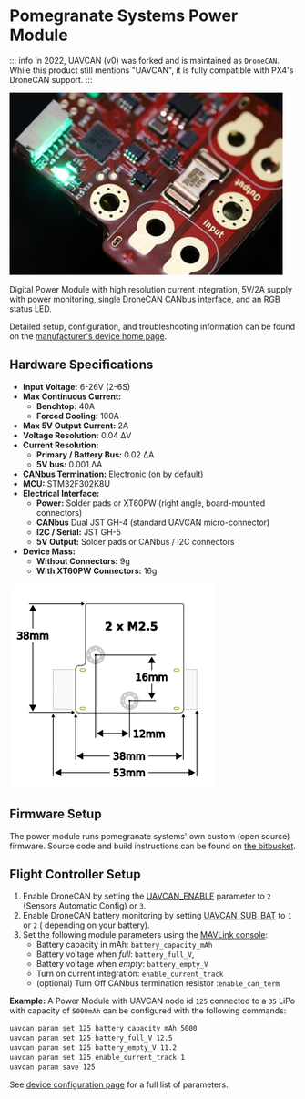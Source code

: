 # Pomegranate Systems Power Module

::: info In 2022, UAVCAN (v0) was forked and is maintained as `DroneCAN`. While this product still mentions "UAVCAN", it is fully compatible with PX4's DroneCAN support.
:::

![Module Image](../../assets/hardware/power_module/pomegranate_systems_pm/main_image.jpg)

Digital Power Module with high resolution current integration, 5V/2A supply with power monitoring, single DroneCAN CANbus interface, and an RGB status LED.

Detailed setup, configuration, and troubleshooting information can be found on the [manufacturer's device home page](https://p-systems.io/product/power_module).

## Hardware Specifications

- **Input Voltage:** 6-26V \(2-6S\)
- **Max Continuous Current:**
  - **Benchtop:** 40A
  - **Forced Cooling:** 100A
- **Max 5V Output Current:** 2A
- **Voltage Resolution:** 0.04 ΔV
- **Current Resolution:**
  - **Primary / Battery Bus:** 0.02 ΔA
  - **5V bus:** 0.001 ΔA
- **CANbus Termination:** Electronic (on by default)
- **MCU:** STM32F302K8U
- **Electrical Interface:**
  - **Power:** Solder pads or XT60PW (right angle, board-mounted connectors)
  - **CANbus** Dual JST GH-4 (standard UAVCAN micro-connector)
  - **I2C / Serial:** JST GH-5
  - **5V Output:** Solder pads or CANbus / I2C connectors
- **Device Mass:**
  - **Without Connectors:** 9g
  - **With XT60PW Connectors:** 16g

![크기](../../assets/hardware/power_module/pomegranate_systems_pm/mechanical.png)

## Firmware Setup

The power module runs pomegranate systems' own custom (open source) firmware. Source code and build instructions can be found on [the bitbucket](https://bitbucket.org/p-systems/firmware/src/master).

## Flight Controller Setup

1. Enable DroneCAN by setting the [UAVCAN_ENABLE](../advanced_config/parameter_reference.md#UAVCAN_ENABLE) parameter to `2` (Sensors Automatic Config) or `3`.
1. Enable DroneCAN battery monitoring by setting [UAVCAN_SUB_BAT](../advanced_config/parameter_reference.md#UAVCAN_SUB_BAT) to `1` or `2` ( depending on your battery).
1. Set the following module parameters using the [MAVLink console](https://docs.qgroundcontrol.com/master/en/qgc-user-guide/analyze_view/mavlink_console.html):
   - Battery capacity in mAh: `battery_capacity_mAh`
   - Battery voltage when _full_: `battery_full_V`,
   - Battery voltage when _empty_: `battery_empty_V`
   - Turn on current integration: `enable_current_track`
   - (optional) Turn Off CANbus termination resistor :`enable_can_term`

**Example:** A Power Module with UAVCAN node id `125` connected to a `3S` LiPo with capacity of `5000mAh` can be configured with the following commands:

```sh
uavcan param set 125 battery_capacity_mAh 5000
uavcan param set 125 battery_full_V 12.5
uavcan param set 125 battery_empty_V 11.2
uavcan param set 125 enable_current_track 1
uavcan param save 125
```

See [device configuration page](https://p-systems.io/product/power_module/configuration) for a full list of parameters.
